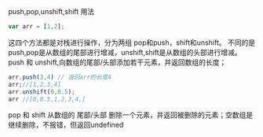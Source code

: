 
push,pop,unshift,shift 用法

```javascript
var arr = [1,2];
```


这四个方法都是对栈进行操作，分为两组 pop和push，shift和unshift。
不同的是push,pop是从数组的尾部进行增减，unshift,shift是从数组的头部进行增减。
push 和 unshift,向数组的尾部/头部添加若干元素，并返回数组的长度；

```javascript
arr.push(3,4) // 返回arr的长度4
arr;//[1,2,3,4]
arr.unshift(0,0.5);
arr //[0,0.5,1,2,3,4,]
```

pop 和 shift 从数组的 尾部/头部 删除一个元素，并返回被删除的元素；空数组是继续删除，不报错，但返回undefined

